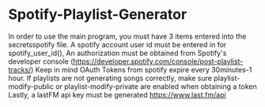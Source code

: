 # Spotify-Playlist-Generator
In order to use the main program, you must have 3 items entered into the secretsspotify file. 
A spotify account user id must be entered in for spotify_user_id(), 
An authorization must be obtained from Spotify's developer console (https://developer.spotify.com/console/post-playlist-tracks/) Keep in mind OAuth Tokens from spotify expire every 30minutes-1 hour. If playlists are not generating songs correctly, make sure playlist-modify-public or playlist-modify-private are enabled when obtaining a token
Lastly, a lastFM api key must be generated https://www.last.fm/api


